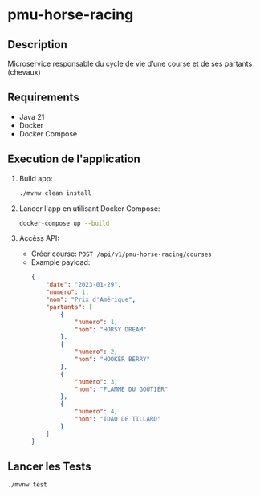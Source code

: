 # pmu-horse-racing

## Description
Microservice responsable du cycle de vie d’une course et de ses partants (chevaux)

## Requirements
- Java 21
- Docker
- Docker Compose

## Execution de l'application

1. Build app:
    ```sh
    ./mvnw clean install
    ```

2. Lancer l'app en utilisant Docker Compose:
    ```sh
    docker-compose up --build
    ```

3. Accèss API:
    - Créer course: `POST /api/v1/pmu-horse-racing/courses`
    - Example payload:
        ```json
        {
            "date": "2023-01-29",
            "numero": 1,
            "nom": "Prix d'Amérique",
            "partants": [
                {
                    "numero": 1,
                    "nom": "HORSY DREAM"
                },
                {
                    "numero": 2,
                    "nom": "HOOKER BERRY"
                },
                {
                    "numero": 3,
                    "nom": "FLAMME DU GOUTIER"
                },
                {
                    "numero": 4,
                    "nom": "IDAO DE TILLARD"
                }
            ]
        }
        ```

## Lancer les Tests
```sh
./mvnw test

